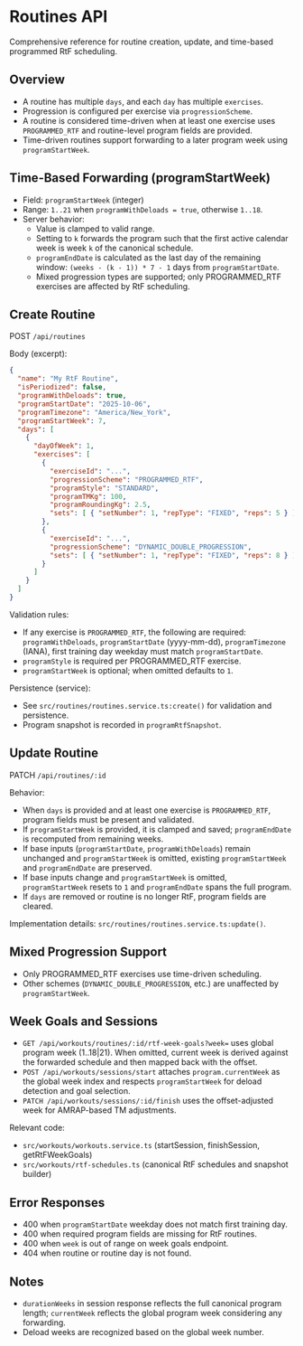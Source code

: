 # Routines API

Comprehensive reference for routine creation, update, and time-based programmed RtF scheduling.

## Overview

- A routine has multiple `days`, and each `day` has multiple `exercises`.
- Progression is configured per exercise via `progressionScheme`.
- A routine is considered time-driven when at least one exercise uses `PROGRAMMED_RTF` and routine-level program fields are provided.
- Time-driven routines support forwarding to a later program week using `programStartWeek`.

## Time-Based Forwarding (programStartWeek)

- Field: `programStartWeek` (integer)
- Range: `1..21` when `programWithDeloads = true`, otherwise `1..18`.
- Server behavior:
  - Value is clamped to valid range.
  - Setting to `k` forwards the program such that the first active calendar week is week `k` of the canonical schedule.
  - `programEndDate` is calculated as the last day of the remaining window: `(weeks - (k - 1)) * 7 - 1` days from `programStartDate`.
  - Mixed progression types are supported; only PROGRAMMED_RTF exercises are affected by RtF scheduling.

## Create Routine

POST `/api/routines`

Body (excerpt):
```json
{
  "name": "My RtF Routine",
  "isPeriodized": false,
  "programWithDeloads": true,
  "programStartDate": "2025-10-06",
  "programTimezone": "America/New_York",
  "programStartWeek": 7,
  "days": [
    {
      "dayOfWeek": 1,
      "exercises": [
        {
          "exerciseId": "...",
          "progressionScheme": "PROGRAMMED_RTF",
          "programStyle": "STANDARD",
          "programTMKg": 100,
          "programRoundingKg": 2.5,
          "sets": [ { "setNumber": 1, "repType": "FIXED", "reps": 5 } ]
        },
        {
          "exerciseId": "...",
          "progressionScheme": "DYNAMIC_DOUBLE_PROGRESSION",
          "sets": [ { "setNumber": 1, "repType": "FIXED", "reps": 8 } ]
        }
      ]
    }
  ]
}
```

Validation rules:
- If any exercise is `PROGRAMMED_RTF`, the following are required: `programWithDeloads`, `programStartDate` (yyyy-mm-dd), `programTimezone` (IANA), first training day weekday must match `programStartDate`.
- `programStyle` is required per PROGRAMMED_RTF exercise.
- `programStartWeek` is optional; when omitted defaults to `1`.

Persistence (service):
- See `src/routines/routines.service.ts:create()` for validation and persistence.
- Program snapshot is recorded in `programRtfSnapshot`.

## Update Routine

PATCH `/api/routines/:id`

Behavior:
- When `days` is provided and at least one exercise is `PROGRAMMED_RTF`, program fields must be present and validated.
- If `programStartWeek` is provided, it is clamped and saved; `programEndDate` is recomputed from remaining weeks.
- If base inputs (`programStartDate`, `programWithDeloads`) remain unchanged and `programStartWeek` is omitted, existing `programStartWeek` and `programEndDate` are preserved.
- If base inputs change and `programStartWeek` is omitted, `programStartWeek` resets to `1` and `programEndDate` spans the full program.
- If `days` are removed or routine is no longer RtF, program fields are cleared.

Implementation details: `src/routines/routines.service.ts:update()`.

## Mixed Progression Support

- Only PROGRAMMED_RTF exercises use time-driven scheduling.
- Other schemes (`DYNAMIC_DOUBLE_PROGRESSION`, etc.) are unaffected by `programStartWeek`.

## Week Goals and Sessions

- `GET /api/workouts/routines/:id/rtf-week-goals?week=` uses global program week (1..18|21). When omitted, current week is derived against the forwarded schedule and then mapped back with the offset.
- `POST /api/workouts/sessions/start` attaches `program.currentWeek` as the global week index and respects `programStartWeek` for deload detection and goal selection.
- `PATCH /api/workouts/sessions/:id/finish` uses the offset-adjusted week for AMRAP-based TM adjustments.

Relevant code:
- `src/workouts/workouts.service.ts` (startSession, finishSession, getRtFWeekGoals)
- `src/workouts/rtf-schedules.ts` (canonical RtF schedules and snapshot builder)

## Error Responses

- 400 when `programStartDate` weekday does not match first training day.
- 400 when required program fields are missing for RtF routines.
- 400 when `week` is out of range on week goals endpoint.
- 404 when routine or routine day is not found.

## Notes

- `durationWeeks` in session response reflects the full canonical program length; `currentWeek` reflects the global program week considering any forwarding.
- Deload weeks are recognized based on the global week number.
